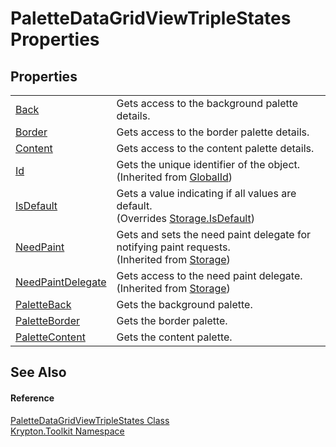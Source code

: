 # PaletteDataGridViewTripleStates Properties




## Properties
<table>
<tr>
<td><a href="6994ff4c-b081-bb8f-dbba-a7f6c17f8a04.md">Back</a></td>
<td>Gets access to the background palette details.</td></tr>
<tr>
<td><a href="8704f926-091b-5acc-4afe-f7d1c9a87533.md">Border</a></td>
<td>Gets access to the border palette details.</td></tr>
<tr>
<td><a href="7c5a19ff-ca88-3583-e4b7-91a85ddc4cb2.md">Content</a></td>
<td>Gets access to the content palette details.</td></tr>
<tr>
<td><a href="71a6846f-bfb6-fb58-b361-6b43ae0583a8.md">Id</a></td>
<td>Gets the unique identifier of the object.<br />(Inherited from <a href="9ef2ca3a-e03e-8927-105a-2f9a6fbdf849.md">GlobalId</a>)</td></tr>
<tr>
<td><a href="f64398f2-f1fe-f48d-42f2-49698ce4aa88.md">IsDefault</a></td>
<td>Gets a value indicating if all values are default.<br />(Overrides <a href="bbc0e831-9474-3bce-65dc-0625d793d8c1.md">Storage.IsDefault</a>)</td></tr>
<tr>
<td><a href="097a0f47-e60c-4bf7-802c-8391c6d8feff.md">NeedPaint</a></td>
<td>Gets and sets the need paint delegate for notifying paint requests.<br />(Inherited from <a href="8406cf55-79a3-e579-4094-be084e489431.md">Storage</a>)</td></tr>
<tr>
<td><a href="879ca7f2-32c5-8581-44f2-c7aee6491db2.md">NeedPaintDelegate</a></td>
<td>Gets access to the need paint delegate.<br />(Inherited from <a href="8406cf55-79a3-e579-4094-be084e489431.md">Storage</a>)</td></tr>
<tr>
<td><a href="b74828e7-24f6-82db-286a-ae96039d6139.md">PaletteBack</a></td>
<td>Gets the background palette.</td></tr>
<tr>
<td><a href="3d4c5dbe-b7ca-961c-bc53-b66a2cabe1d3.md">PaletteBorder</a></td>
<td>Gets the border palette.</td></tr>
<tr>
<td><a href="c99bc95b-afc2-7a4c-bfc8-9d4a48115e2c.md">PaletteContent</a></td>
<td>Gets the content palette.</td></tr>
</table>

## See Also


#### Reference
<a href="b37bd3d1-98fa-62a5-5b8c-df7ac9277bbf.md">PaletteDataGridViewTripleStates Class</a>  
<a href="79d2eac2-21f4-54ff-7552-b20c33c30600.md">Krypton.Toolkit Namespace</a>  
